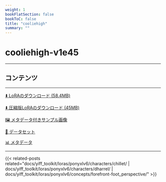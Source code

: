 ```yaml
---
weight: 1
bookFlatSection: false
bookToC: false
title: "cooliehigh"
summary: ""
---
```


<!--markdownlint-disable MD025 MD033 -->

# cooliehigh-v1e45

---

## コンテンツ

---

[⬇️ LoRAのダウンロード (58.4MB)](https://huggingface.co/k4d3/yiff_toolkit/resolve/main/ponyxl_loras/cooliehigh-v1e45.safetensors?download=true)

[⬇️ 圧縮版LoRAのダウンロード (45MB)](https://huggingface.co/k4d3/yiff_toolkit/resolve/main/ponyxl_loras_shrunk_2/cooliehigh-v1e45_frockpt1_th-3.55.safetensors?download=true)

[🖼️ メタデータ付きサンプル画像](https://huggingface.co/k4d3/yiff_toolkit/tree/main/static/{})

[📐 データセット](https://huggingface.co/datasets/k4d3/furry/tree/main/by_cooliehigh)

[📊 メタデータ](https://huggingface.co/k4d3/yiff_toolkit/raw/main/ponyxl_loras/cooliehigh-v1e45.json)

---

<!--
HUGO_SEARCH_EXCLUDE_START
-->
{{< related-posts related="docs/yiff_toolkit/loras/ponyxlv6/characters/chillet/ | docs/yiff_toolkit/loras/ponyxlv6/characters/dharrel/ | docs/yiff_toolkit/loras/ponyxlv6/concepts/forefront-foot_perspective/" >}}
<!--
HUGO_SEARCH_EXCLUDE_END
-->
